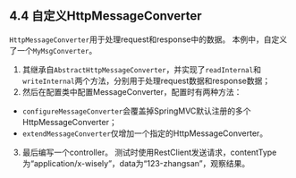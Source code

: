 ## 4.4 自定义HttpMessageConverter

`HttpMessageConverter`用于处理request和response中的数据。
本例中，自定义了一个`MyMsgConverter`。
1. 其继承自`AbstractHttpMessageConverter`，并实现了`readInternal`和`writeInternal`两个方法，分别用于处理request数据和response数据；
2. 然后在配置类中配置MessageConverter，配置时有两种方法：
* `configureMessageConverter`会覆盖掉SpringMVC默认注册的多个HttpMessageConverter；
* `extendMessageConverter`仅增加一个指定的HttpMessageConverter。
3. 最后编写一个controller。
测试时使用RestClient发送请求，contentType为“application/x-wisely”，data为“123-zhangsan”，观察结果。
